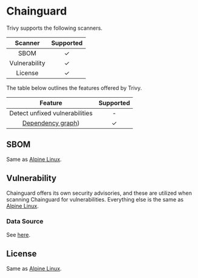 # Chainguard
Trivy supports the following scanners.

|    Scanner    | Supported |
| :-----------: | :-------: |
|     SBOM      |     ✓     |
| Vulnerability |     ✓     |
|    License    |     ✓     |

The table below outlines the features offered by Trivy.

|                Feature                | Supported |
| :-----------------------------------: | :-------: |
|    Detect unfixed vulnerabilities     |     -     |
| [Dependency graph][dependench-graph]) |     ✓     |

## SBOM
Same as [Alpine Linux](alpine.md).

## Vulnerability
Chainguard offers its own security advisories, and these are utilized when scanning Chainguard for vulnerabilities.
Everything else is the same as [Alpine Linux](alpine.md).

### Data Source
See [here](../../scanner/vulnerability/os#data-sources).

## License
Same as [Alpine Linux](alpine.md).


[dependench-graph]: ../../configuration/reporting.md#show-origins-of-vulnerable-dependencies
[secdb]: https://packages.cgr.dev/chainguard/security.json